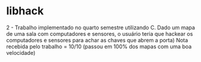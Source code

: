 # libhack
2 - Trabalho implementado no quarto semestre utilizando C. Dado um mapa de uma sala com computadores e sensores, o usuário teria que hackear os computadores e sensores para achar as chaves que abrem a porta)
Nota recebida pelo trabalho = 10/10 (passou em 100% dos mapas com uma boa velocidade)
